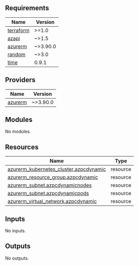 ## Requirements

| Name | Version |
|------|---------|
| <a name="requirement_terraform"></a> [terraform](#requirement\_terraform) | >=1.0 |
| <a name="requirement_azapi"></a> [azapi](#requirement\_azapi) | ~>1.5 |
| <a name="requirement_azurerm"></a> [azurerm](#requirement\_azurerm) | ~>3.90.0 |
| <a name="requirement_random"></a> [random](#requirement\_random) | ~>3.0 |
| <a name="requirement_time"></a> [time](#requirement\_time) | 0.9.1 |

## Providers

| Name | Version |
|------|---------|
| <a name="provider_azurerm"></a> [azurerm](#provider\_azurerm) | ~>3.90.0 |

## Modules

No modules.

## Resources

| Name | Type |
|------|------|
| [azurerm_kubernetes_cluster.azpcdynamic](https://registry.terraform.io/providers/hashicorp/azurerm/latest/docs/resources/kubernetes_cluster) | resource |
| [azurerm_resource_group.azpcdynamic](https://registry.terraform.io/providers/hashicorp/azurerm/latest/docs/resources/resource_group) | resource |
| [azurerm_subnet.azpcdynamicnodes](https://registry.terraform.io/providers/hashicorp/azurerm/latest/docs/resources/subnet) | resource |
| [azurerm_subnet.azpcdynamicpods](https://registry.terraform.io/providers/hashicorp/azurerm/latest/docs/resources/subnet) | resource |
| [azurerm_virtual_network.azpcdynamic](https://registry.terraform.io/providers/hashicorp/azurerm/latest/docs/resources/virtual_network) | resource |

## Inputs

No inputs.

## Outputs

No outputs.
